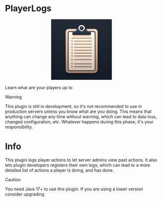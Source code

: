 # PlayerLogs
<p align="center">
    <img src="./logo.jpg" height="200" alt="Logo" />
</p>

Learn what are your players up to

> [!WARNING]
> This plugin is still in development, so it's not recommended to use in production servers
> unless you know what are you doing. This means that anything can change any time without
> warning, which can lead to data loss, changed configuration, etc. Whatever happens during
> this phase, it's your responsibility.

# Info
This plugin logs player actions to let server admins view past actions. 
It also lets plugin developers registers their own logs, which can lead
to a more detailed list of actions a player is doing, and has done.

> [!CAUTION]
> You need Java 17+ to use this plugin. If you are using a lower version consider upgrading